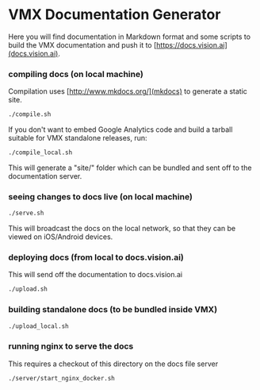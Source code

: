 # VMX Documentation Generator

Here you will find documentation in Markdown format and some scripts
to build the VMX documentation and push it to
[https://docs.vision.ai](docs.vision.ai).

### compiling docs (on local machine)

Compilation uses [http://www.mkdocs.org/](mkdocs) to generate a static
site.

```sh
./compile.sh
```

If you don't want to embed Google Analytics code and build a tarball
suitable for VMX standalone releases, run:
```sh
./compile_local.sh
```

This will generate a "site/" folder which can be bundled and sent off
to the documentation server.

### seeing changes to docs live (on local machine)

```sh
./serve.sh
```

This will broadcast the docs on the local network, so that they can be
viewed on iOS/Android devices.

### deploying docs (from local to docs.vision.ai)

This will send off the documentation to docs.vision.ai

```sh
./upload.sh
```

### building standalone docs (to be bundled inside VMX)

```sh
./upload_local.sh
```

### running nginx to serve the docs

This requires a checkout of this directory on the docs file server

```sh
./server/start_nginx_docker.sh
```
